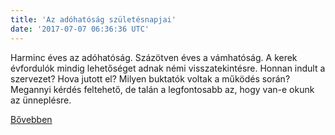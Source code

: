 ```yaml
---
title: 'Az adóhatóság születésnapjai'
date: '2017-07-07 06:36:36 UTC'
---
```


Harminc éves az adóhatóság. Százötven éves a vámhatóság. A kerek évfordulók mindig lehetőséget adnak némi visszatekintésre. Honnan indult a szervezet? Hova jutott el? Milyen buktatók voltak a működés során? Megannyi kérdés feltehető, de talán a legfontosabb az, hogy van-e okunk az ünneplésre.


[Bővebben](http://ift.tt/2twWTE7)
